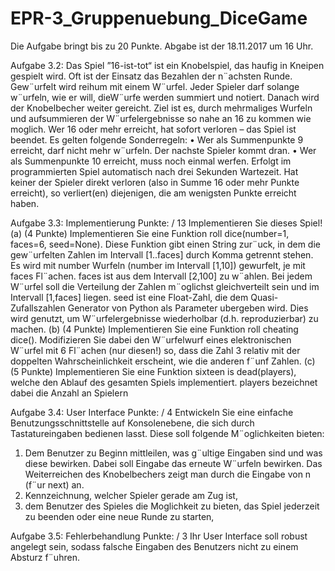 # EPR-3_Gruppenuebung_DiceGame

Die Aufgabe bringt bis zu 20 Punkte. 
Abgabe ist der 18.11.2017 um 16 Uhr. 

Aufgabe 3.2: Das Spiel
”16-ist-tot“ ist ein Knobelspiel, das haufig in Kneipen gespielt wird. Oft ist der
Einsatz das Bezahlen der n¨achsten Runde. Gew¨urfelt wird reihum mit einem W¨urfel.
Jeder Spieler darf solange w¨urfeln, wie er will, dieW¨urfe werden summiert und notiert.
Danach wird der Knobelbecher weiter gereicht. Ziel ist es, durch mehrmaliges Wurfeln
und aufsummieren der W¨urfelergebnisse so nahe an 16 zu kommen wie moglich. Wer
16 oder mehr erreicht, hat sofort verloren – das Spiel ist beendet. Es gelten folgende
Sonderregeln:
• Wer als Summenpunkte 9 erreicht, darf nicht mehr w¨urfeln. Der nachste Spieler
kommt dran.
• Wer als Summenpunkte 10 erreicht, muss noch einmal werfen. Erfolgt im programmierten
Spiel automatisch nach drei Sekunden Wartezeit.
Hat keiner der Spieler direkt verloren (also in Summe 16 oder mehr Punkte erreicht),
so verliert(en) diejenigen, die am wenigsten Punkte erreicht haben.


Aufgabe 3.3: Implementierung Punkte: / 13
Implementieren Sie dieses Spiel!
(a) (4 Punkte) Implementieren Sie eine Funktion roll dice(number=1, faces=6,
seed=None).
Diese Funktion gibt einen String zur¨uck, in dem die gew¨urfelten Zahlen im Intervall
[1..faces] durch Komma getrennt stehen. Es wird mit number Wurfeln (number
im Intervall [1,10]) gewurfelt, je mit faces Fl¨achen. faces ist aus dem Intervall
[2,100] zu w¨ahlen. Bei jedem W¨urfel soll die Verteilung der Zahlen m¨oglichst
gleichverteilt sein und im Intervall [1,faces] liegen. seed ist eine Float-Zahl, die
dem Quasi-Zufallszahlen Generator von Python als Parameter ubergeben wird.
Dies wird genutzt, um W¨urfelergebnisse wiederholbar (d.h. reproduzierbar) zu
machen.
(b) (4 Punkte) Implementieren Sie eine Funktion roll cheating dice(). Modifizieren
Sie dabei den W¨urfelwurf eines elektronischen W¨urfel mit 6 Fl¨achen (nur
diesen!) so, dass die Zahl 3 relativ mit der doppelten Wahrscheinlichkeit erscheint,
wie die anderen f¨unf Zahlen.
(c) (5 Punkte) Implementieren Sie eine Funktion sixteen is dead(players), welche
den Ablauf des gesamten Spiels implementiert. players bezeichnet dabei die
Anzahl an Spielern


Aufgabe 3.4: User Interface Punkte: / 4
Entwickeln Sie eine einfache Benutzungsschnittstelle auf Konsolenebene, die sich
durch Tastatureingaben bedienen lasst. Diese soll folgende M¨oglichkeiten bieten:
1. Dem Benutzer zu Beginn mittleilen, was g¨ultige Eingaben sind und was diese
bewirken. Dabei soll Eingabe <Return> das erneute W¨urfeln bewirken. Das Weiterreichen
des Knobelbechers zeigt man durch die Eingabe von n (f¨ur next) an.
2. Kennzeichnung, welcher Spieler gerade am Zug ist,
3. dem Benutzer des Spieles die Moglichkeit zu bieten, das Spiel jederzeit zu beenden
oder eine neue Runde zu starten,

Aufgabe 3.5: Fehlerbehandlung Punkte: / 3
Ihr User Interface soll robust angelegt sein, sodass falsche Eingaben des Benutzers
nicht zu einem Absturz f¨uhren.
